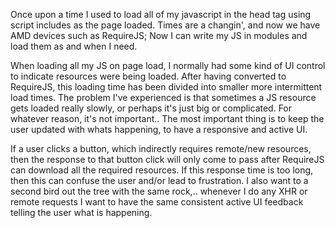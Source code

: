 <p>Once upon a time I used to load all of my javascript in the head tag using script includes as the page loaded. Times are a changin', and now we have AMD devices such as RequireJS; Now I can write my JS in modules and load them as and when I need. </p>

<p>When loading all my JS on page load, I normally had some kind of UI control to indicate resources were being loaded. After having converted to RequireJS, this loading time has been divided into smaller more intermittent load times. The problem I've experienced is that sometimes a JS resource gets loaded really slowly, or perhaps it's just big or complicated. For whatever reason, it's not important.. The most important thing is to keep the user updated with whats happening, to have a responsive and active UI. </p>

<p>If a user clicks a button, which indirectly requires remote/new resources, then the response to that button click will only come to pass after RequireJS can download all the required resources. If this response time is too long, then this can confuse the user and/or lead to frustration. I also want to a second bird out the tree with the same rock,.. whenever I do any XHR or remote requests I want to have the same consistent active UI feedback telling the user what is happening. </p>